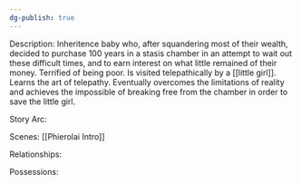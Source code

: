 ```yaml
---
dg-publish: true
---
```

Description:
Inheritence baby who, after squandering most of their wealth, decided to purchase 100 years in a stasis chamber in an attempt to wait out these difficult times, and to earn interest on what little remained of their money. Terrified of being poor. Is visited telepathically by a [[little girl]]. Learns the art of telepathy. Eventually overcomes the limitations of reality and achieves the impossible of breaking free from the chamber in order to save the little girl.


Story Arc:

Scenes:
[[Phierolai Intro]]

Relationships:

Possessions: